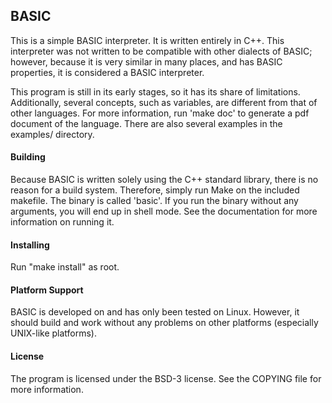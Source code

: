 ## BASIC

This is a simple BASIC interpreter. It is written entirely in C++. This interpreter was not written to be compatible with other dialects of BASIC; however, because it is very similar in many places, and has BASIC properties, it is considered a BASIC interpreter.   

This program is still in its early stages, so it has its share of limitations. Additionally, several concepts, such as variables, are different from that of other languages. For more information, run 'make doc' to generate a pdf document of the language. There are also several examples in the examples/ directory.   

#### Building
Because BASIC is written solely using the C++ standard library, there is no reason for a build system. Therefore, simply run Make on the included makefile. The binary is called 'basic'. If you run the binary without any arguments, you will end up in shell mode. See the documentation for more information on running it.

#### Installing
Run "make install" as root.

#### Platform Support
BASIC is developed on and has only been tested on Linux. However, it should build and work without any problems on other platforms (especially UNIX-like platforms).

#### License
The program is licensed under the BSD-3 license. See the COPYING file for more information.
